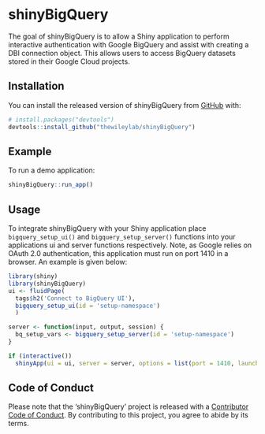 
<!-- README.md is generated from README.Rmd. Please edit that file -->

# shinyBigQuery

<!-- badges: start -->

<!-- badges: end -->

The goal of shinyBigQuery is to allow a Shiny application to perform
interactive authentication with Google BigQuery and assist with creating
a DBI connection object. This allows users to access BigQuery datasets
stored in their Google Cloud projects.

## Installation

You can install the released version of shinyBigQuery from
[GitHub](https://github.com/) with:

``` r
# install.packages("devtools")
devtools::install_github("thewileylab/shinyBigQuery")
```

## Example

To run a demo application:

``` r
shinyBigQuery::run_app()
```

## Usage

To integrate shinyBigQuery with your Shiny application place
`bigquery_setup_ui()` and `bigquery_setup_server()` functions into your
applications ui and server functions respectively. Note, as Google
relies on OAuth 2.0 authentication, this application must run on port
1410 in a browser. An example is given below:

``` r
library(shiny)
library(shinyBigQuery)
ui <- fluidPage(
  tags$h2('Connect to BigQuery UI'),
  bigquery_setup_ui(id = 'setup-namespace')
  )

server <- function(input, output, session) {
  bq_setup_vars <- bigquery_setup_server(id = 'setup-namespace')
}

if (interactive())
  shinyApp(ui = ui, server = server, options = list(port = 1410, launch.browser = T))
```

## Code of Conduct

Please note that the ‘shinyBigQuery’ project is released with a
[Contributor Code of
Conduct](https://contributor-covenant.org/version/2/0/CODE_OF_CONDUCT.html).
By contributing to this project, you agree to abide by its terms.
